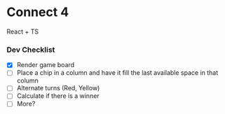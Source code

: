 # Connect 4

React + TS

### Dev Checklist

- [x] Render game board
- [ ] Place a chip in a column and have it fill the last available space in that column
- [ ] Alternate turns (Red, Yellow)
- [ ] Calculate if there is a winner
- [ ] More?

